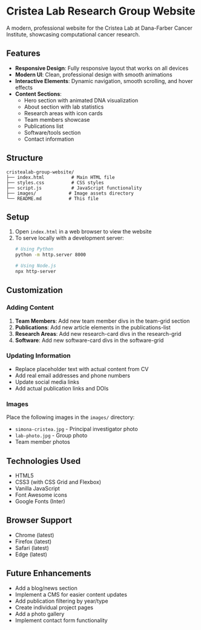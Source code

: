 # Cristea Lab Research Group Website

A modern, professional website for the Cristea Lab at Dana-Farber Cancer Institute, showcasing computational cancer research.

## Features

- **Responsive Design**: Fully responsive layout that works on all devices
- **Modern UI**: Clean, professional design with smooth animations
- **Interactive Elements**: Dynamic navigation, smooth scrolling, and hover effects
- **Content Sections**:
  - Hero section with animated DNA visualization
  - About section with lab statistics
  - Research areas with icon cards
  - Team members showcase
  - Publications list
  - Software/tools section
  - Contact information

## Structure

```
cristealab-group-website/
├── index.html          # Main HTML file
├── styles.css          # CSS styles
├── script.js           # JavaScript functionality
├── images/            # Image assets directory
└── README.md          # This file
```

## Setup

1. Open `index.html` in a web browser to view the website
2. To serve locally with a development server:
   ```bash
   # Using Python
   python -m http.server 8000
   
   # Using Node.js
   npx http-server
   ```

## Customization

### Adding Content

1. **Team Members**: Add new team member divs in the team-grid section
2. **Publications**: Add new article elements in the publications-list
3. **Research Areas**: Add new research-card divs in the research-grid
4. **Software**: Add new software-card divs in the software-grid

### Updating Information

- Replace placeholder text with actual content from CV
- Add real email addresses and phone numbers
- Update social media links
- Add actual publication links and DOIs

### Images

Place the following images in the `images/` directory:
- `simona-cristea.jpg` - Principal investigator photo
- `lab-photo.jpg` - Group photo
- Team member photos

## Technologies Used

- HTML5
- CSS3 (with CSS Grid and Flexbox)
- Vanilla JavaScript
- Font Awesome icons
- Google Fonts (Inter)

## Browser Support

- Chrome (latest)
- Firefox (latest)
- Safari (latest)
- Edge (latest)

## Future Enhancements

- Add a blog/news section
- Implement a CMS for easier content updates
- Add publication filtering by year/type
- Create individual project pages
- Add a photo gallery
- Implement contact form functionality